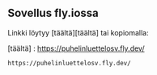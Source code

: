 ## Sovellus fly.iossa

Linkki löytyy [täältä][täältä] tai kopiomalla:

[täältä] : https://puhelinluettelosv.fly.dev/


```
https://puhelinluettelosv.fly.dev/
```
